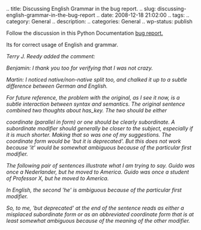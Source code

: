 .. title: Discussing English Grammar in the bug report.
.. slug: discussing-english-grammar-in-the-bug-report
.. date: 2008-12-18 21:02:00
.. tags: 
.. category: General
.. description: 
.. categories: General
.. wp-status: publish

<html><body><p>Follow the discussion in this Python Documentation <a href="http://bugs.python.org/issue4243">bug report.</a>

Its for correct usage of English and grammar.



<i>

Terry J. Reedy  added the comment:



Benjamin: I thank you too for verifying that I was not crazy.



Martin: I noticed native/non-native split too, and chalked it up to a subtle difference between German and English.



For future reference, the problem with the original, as I see it now, is a subtle interaction between syntax and semantics.  The original sentence combined two thoughts about has_key.  The two should be either

coordinate (parallel in form) or one should be clearly subordinate.  A subordinate modifier should generally be closer to the subject, especially if it is much shorter.  Making that so was one of my suggestions.  The coordinate form would be 'but it is deprecated'.  But this does not work because 'it' would be somewhat ambiguous because of the particular first modifier.



The following pair of sentences illustrate what I am trying to say.   Guido was once a Nederlander, but he moved to America. Guido was once a student of Professor X, but he moved to America.

In English, the second 'he' is ambiguous because of the particular first modifier.



So, to me, 'but deprecated' at the end of the sentence reads as either a misplaced subordinate form or as an abbreviated coordinate form that is at least somewhat ambiguous because of the meaning of the other modifier.



</i></p></body></html>